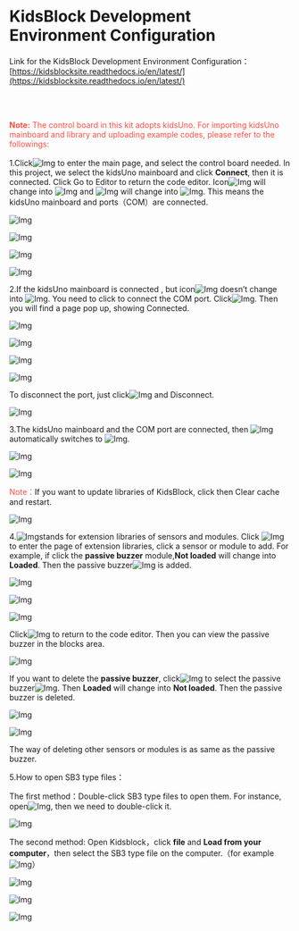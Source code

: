 # KidsBlock Development Environment Configuration


Link for the KidsBlock Development Environment Configuration：[https://kidsblocksite.readthedocs.io/en/latest/](https://kidsblocksite.readthedocs.io/en/latest/)


<br>
<br>

<span style="color: rgb(255, 76, 65);">**Note:** The control board in this kit adopts kidsUno. For importing kidsUno mainboard and library and uploading example codes, please refer to the followings:</span>
<br>
<br>
1.Click![Img](../media/152.png) to enter the main page, and select the control board needed. In this project, we select the kidsUno mainboard and click **Connect**, then it is connected.
Click Go to Editor to return the code editor. 
Icon![Img](../media/153.png) will change into ![Img](../media/154.png) and ![Img](../media/155.png) will change into ![Img](../media/156.png). This means the kidsUno mainboard and ports（COM）are connected.  

![Img](../media/157.png)

![Img](../media/158.png)

![Img](../media/159.png)

![Img](../media/160.jpg)

2.If the kidsUno mainboard is connected , but icon![Img](../media/161.png) doesn’t change into ![Img](../media/162.png). You need to click to connect the COM port.
Click![Img](../media/163.png). Then you will find a page pop up, showing Connected.

![Img](../media/164.jpg)

![Img](../media/158.png)

![Img](../media/159.png)

![Img](../media/160.jpg)

To disconnect the port, just click![Img](../media/165.png) and Disconnect.

![Img](../media/166.png)

3.The kidsUno mainboard and the COM port are connected, then ![Img](../media/167.png) automatically switches to ![Img](../media/168.png).

![Img](../media/169.jpg)

![Img](../media/170.jpg)

<span style="color: rgb(255, 76, 65);">Note：</span>If you want to update libraries of KidsBlock, click then Clear cache and restart.

![Img](../media/171.png)

4.![Img](../media/172.png)stands for extension libraries of sensors and modules. 
Click ![Img](../media/173.png)to enter the page of extension libraries, click a sensor or module to add. For example, if click the **passive buzzer** module,**Not loaded** will change into **Loaded**. Then the passive buzzer![Img](../media/174.png) is added.

![Img](../media/175.png)

![Img](../media/176.png)

![Img](../media/177.png)

Click![Img](../media/178.png) to return to the code editor. Then you can view the passive buzzer in the blocks area.

![Img](../media/179.png)

If you want to delete the **passive buzzer**, click![Img](../media/180.png) to select the passive buzzer![Img](../media/181.png). Then **Loaded** will change into **Not loaded**. Then the passive buzzer is deleted.

![Img](../media/182.png)

![Img](../media/183.png)

The way of deleting other sensors or modules is as same as the passive buzzer.

5.How to open SB3 type files：

The first method：Double-click SB3 type files to open them.
For instance, open![Img](../media/c09.png), then we need to double-click it.

![Img](../media/c10.jpg)


The second method: Open Kidsblock，click **file** and **Load from your computer**，then select the SB3 type file on the computer.（for example![Img](../media/c09.png)）

![Img](../media/186.png)

![Img](../media/c22.png)

![Img](../media/c10.jpg)

